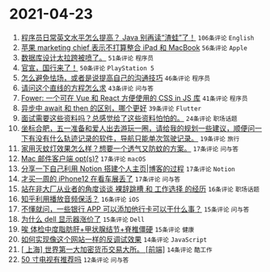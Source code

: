 # 2021-04-23

1. [程序员日常英文水平怎么提高？ Java 别再读“渣蛙”了！](https://www.v2ex.com/t/772621) `106条评论` `English`
1. [苹果 marketing chief 表示不打算整合 iPad 和 MacBook](https://www.v2ex.com/t/772612) `56条评论` `Apple`
1. [数据库设计太拉跨被喷了。](https://www.v2ex.com/t/772712) `51条评论` `程序员`
1. [官宣，国行来了！](https://www.v2ex.com/t/772651) `50条评论` `PlayStation 5`
1. [怎么避免怯场，或者是说提高自己的沟通技巧](https://www.v2ex.com/t/772652) `46条评论` `程序员`
1. [请问这个直线的方程怎么求](https://www.v2ex.com/t/772618) `43条评论` `问与答`
1. [Fower: 一个可在 Vue 和 React 方便使用的 CSS in JS 库](https://www.v2ex.com/t/772656) `41条评论` `程序员`
1. [异步中 await 和 then 的区别，哪个更好](https://www.v2ex.com/t/772610) `39条评论` `Flutter`
1. [面试需要这些资料吗？总感觉给了这些资料怕怕的。](https://www.v2ex.com/t/772632) `24条评论` `职场话题`
1. [坐标合肥，五一准备和爱人出去游玩一圈，请给我的规划一些建议，顺便问一下有没有什么轨迹记录的软件，导航只能单次驾驶记录。](https://www.v2ex.com/t/772638) `19条评论` `旅行`
1. [家用灭蚊灯效果怎么样？想要一个透气又防蚊的方案。](https://www.v2ex.com/t/772702) `17条评论` `问与答`
1. [Mac 邮件客户端 opt(s)?](https://www.v2ex.com/t/772700) `17条评论` `macOS`
1. [分享一下自己利用 Notion 搭建个人主页|博客的过程](https://www.v2ex.com/t/772693) `17条评论` `Notion`
1. [才买一周的 iPhone12 在看车展丢了](https://www.v2ex.com/t/772692) `17条评论` `问与答`
1. [站在非大厂从业者的角度谈谈 裸辞跳槽 和 工作选择 的经历](https://www.v2ex.com/t/772748) `16条评论` `职场话题`
1. [知乎利用播放音频保活？](https://www.v2ex.com/t/772704) `16条评论` `iOS`
1. [不懂就问，一些银行 APP 可以添加他行卡可以干什么事？](https://www.v2ex.com/t/772730) `15条评论` `问与答`
1. [为什么 dell 显示器涨价了](https://www.v2ex.com/t/772660) `15条评论` `Dell`
1. [唉 体检中度脂肪肝+甲状腺结节+脊椎僵硬](https://www.v2ex.com/t/772614) `15条评论` `健康`
1. [如何实现像这个网站一样的反调试效果](https://www.v2ex.com/t/772689) `14条评论` `JavaScript`
1. [[ 上海] 世界第一大加密货币交易大所。 [前端]](https://www.v2ex.com/t/772672) `14条评论` `酷工作`
1. [50 寸电视有推荐吗](https://www.v2ex.com/t/772705) `12条评论` `问与答`
